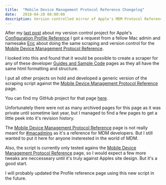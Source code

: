 ```yaml
---
title:  "Mobile Device Management Protocol Reference Changelog"
date:   2018-04-28 08:00:00
description: Version controlled mirror of Apple's MDM Protocol Reference
---
```


After my [last post](http://erikberglund.github.io/2018/Configuration_Profile_Reference_Changelog/) about my version control project for Apple's [Configuration Profile Reference](https://developer.apple.com/library/content/featuredarticles/iPhoneConfigurationProfileRef/Introduction/Introduction.html) I got a request from a fellow Mac admin and namesake [Eric](https://blog.eriknicolasgomez.com) about doing the same scraping and version control for the [Mobile Device Management Protocol Reference](https://developer.apple.com/library/content/documentation/Miscellaneous/Reference/MobileDeviceManagementProtocolRef).

I looked into this and found that it would be possible to create a scraper for any of these developer [Guides and Sample Code](https://developer.apple.com/library/content/navigation/) pages as they all have the same html formatting and structure.

I put all other projects on hold and developed a generic version of the scraping script against the [Mobile Device Management Protocol Reference](https://developer.apple.com/library/content/documentation/Miscellaneous/Reference/MobileDeviceManagementProtocolRef) page.

You can find my GitHub project for that page [here](https://github.com/erikberglund/Mobile-Device-Management-Protocol-Reference).

Unfortunately there were not as many archived pages for this page as it was private until sometime last year, but I managed to find a few pages to get a little peek into it's revision history.

The [Mobile Device Management Protocol Reference](https://developer.apple.com/library/content/documentation/Miscellaneous/Reference/MobileDeviceManagementProtocolRef) page is not really meant for [#macadmins](https://twitter.com/hashtag/macadmins) as it's a reference for MDM developers. But I still wanted to put it here for anyone insterested in the world of MDM.

Also, the script is currently only tested agains the [Mobile Device Management Protocol Reference](https://developer.apple.com/library/content/documentation/Miscellaneous/Reference/MobileDeviceManagementProtocolRef) page, so I would expect a few more tweaks are neccesseary until it's truly against Apples site design. But it's a good start.

I will probably updated the Profile reference page using this new script in the future.
